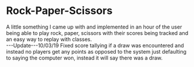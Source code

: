 # Rock-Paper-Scissors
A little something I came up with and implemented in an hour of the user being able to play rock, paper, scissors with their scores being tracked and an easy way to replay with classes.
<br>---Update---10/03/19
Fixed score tallying if a draw was encountered and instead no players get any points as opposed to the system just defaulting to saying the computer won, instead it will say there was a draw.
